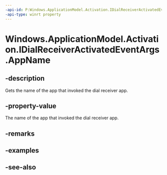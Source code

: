 ----api-id: P:Windows.ApplicationModel.Activation.IDialReceiverActivatedEventArgs.AppName
-api-type: winrt property
---<!-- Property syntaxpublic string AppName { get; }--># Windows.ApplicationModel.Activation.IDialReceiverActivatedEventArgs.AppName## -descriptionGets the name of the app that invoked the dial receiver app.## -property-valueThe name of the app that invoked the dial receiver app.## -remarks## -examples## -see-also